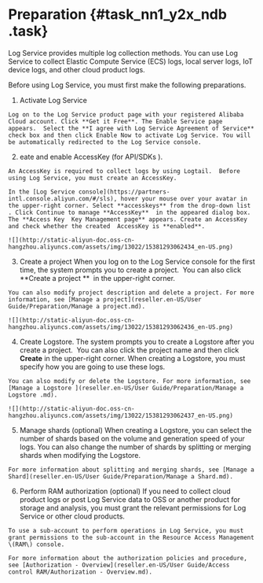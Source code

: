 # Preparation {#task_nn1_y2x_ndb .task}

Log Service provides multiple log collection methods. You can use Log Service to collect Elastic Compute Service \(ECS\) logs, local server logs, IoT device logs, and other cloud product logs.

Before using Log Service, you must first make the following preparations.

1.   Activate Log Service 

    Log on to the Log Service product page with your registered Alibaba Cloud account. Click **Get it Free**. The Enable Service page appears.  Select the **I agree with Log Service Agreement of Service** check box and then click Enable Now to activate Log Service. You will be automatically redirected to the Log Service console.

2.   eate and enable AccessKey \(for API/SDKs \). 

    An AccessKey is required to collect logs by using Logtail.  Before using Log Service, you must create an AccessKey.

    In the [Log Service console](https://partners-intl.console.aliyun.com/#/sls), hover your mouse over your avatar in the upper-right corner. Select **accesskeys** from the drop-down list . Click Continue to manage **AccessKey**  in the appeared dialog box. The **Access Key  Key Management page** appears. Create an AccessKey and check whether the created  AccessKey is **enabled**.

    ![](http://static-aliyun-doc.oss-cn-hangzhou.aliyuncs.com/assets/img/13022/15381293062434_en-US.png)

3.   Create a project When you log on to the Log Service console for the first time, the system prompts you to create a project.  You can also click  **Create a project **  in the upper-right corner.

    You can also modify project description and delete a project. For more information, see [Manage a project](reseller.en-US/User Guide/Preparation/Manage a project.md).

    ![](http://static-aliyun-doc.oss-cn-hangzhou.aliyuncs.com/assets/img/13022/15381293062436_en-US.png)

4.   Create Logstore. The system prompts you to create a Logstore after you create a project.  You can also click the project name and then click  **Create** in the upper-right corner. When creating a Logstore, you must specify how you are going to use these logs.

    You can also modify or delete the Logstore. For more information, see [Manage a Logstore ](reseller.en-US/User Guide/Preparation/Manage a Logstore .md).

    ![](http://static-aliyun-doc.oss-cn-hangzhou.aliyuncs.com/assets/img/13022/15381293062437_en-US.png)

5.   Manage shards \(optional\) When creating a Logstore, you can select the number of shards based on the volume and generation speed of your logs. You can also change the number of shards by splitting or merging shards when modifying the Logstore.

    For more information about splitting and merging shards, see [Manage a Shard](reseller.en-US/User Guide/Preparation/Manage a Shard.md).

6.   Perform RAM authorization \(optional\) If you need to collect cloud product logs or post Log Service data to OSS or another product for storage and analysis, you must grant the relevant permissions for Log Service or other cloud products.

    To use a sub-account to perform operations in Log Service, you must grant permissions to the sub-account in the Resource Access Management \(RAM\) console.

    For more information about the authorization policies and procedure, see [Authorization - Overview](reseller.en-US/User Guide/Access control RAM/Authorization - Overview.md).


